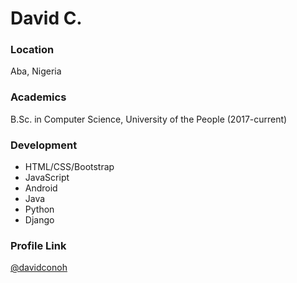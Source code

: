 # David C.

### Location

Aba, Nigeria

### Academics

B.Sc. in Computer Science, University of the People (2017-current)

### Development

- HTML/CSS/Bootstrap
- JavaScript
- Android
- Java
- Python
- Django

### Profile Link

[@davidconoh](https://github.com/davidconoh)
